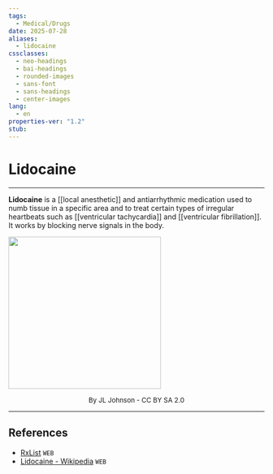 ```yaml
---
tags:
  - Medical/Drugs
date: 2025-07-28
aliases:
  - lidocaine
cssclasses:
  - neo-headings
  - bai-headings
  - rounded-images
  - sans-font
  - sans-headings
  - center-images
lang:
  - en
properties-ver: "1.2"
stub:
---
```

# Lidocaine

***

**Lidocaine** is a [[local anesthetic]] and antiarrhythmic medication used to numb tissue in a specific area and to treat certain types of irregular heartbeats such as [[ventricular tachycardia]] and [[ventricular fibrillation]]. It works by blocking nerve signals in the body.

<img width="300px" src="https://upload.wikimedia.org/wikipedia/commons/d/d2/Lidocaine_hci.jpg"><p style="text-align: center; font-size: small;margin: 0px;">By JL Johnson - CC BY SA 2.0</p>




***
## References
- [RxList](https://www.rxlist.com/lidocaine/generic-drug.htm) `WEB`
- [Lidocaine - Wikipedia](https://en.wikipedia.org/wiki/Lidocaine) `WEB`
